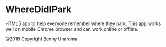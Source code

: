 # WhereDidIPark

HTML5 app to help everyone remember where they park. This app works well on mobile Chrome browser and can work online or offline.

@2018 Copyright Benny Unaroma